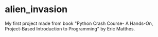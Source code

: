 # alien_invasion
My first project made from book  "Python Crash Course- A Hands-On, Project-Based Introduction to Programming" by Eric Matthes.

